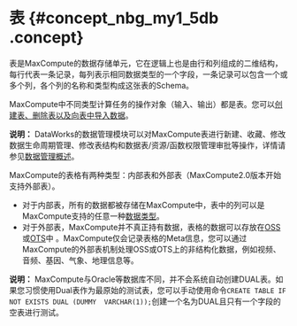 # 表 {#concept_nbg_my1_5db .concept}

表是MaxCompute的数据存储单元，它在逻辑上也是由行和列组成的二维结构，每行代表一条记录，每列表示相同数据类型的一个字段，一条记录可以包含一个或多个列，各个列的名称和类型构成这张表的Schema。

MaxCompute中不同类型计算任务的操作对象（输入、输出）都是表。您可以[创建表、删除表以及向表中导入数据](intl.zh-CN/用户指南/常用命令/表操作.md#)。

**说明：** DataWorks的数据管理模块可以对MaxCompute表进行新建、收藏、修改数据生命周期管理、修改表结构和数据表/资源/函数权限管理审批等操作，详情请参见[数据管理概述](../../../../../intl.zh-CN/使用指南/数据管理/数据管理概述.md#)。

MaxCompute的表格有两种类型：内部表和外部表（MaxCompute2.0版本开始支持外部表）。

-   对于内部表，所有的数据都被存储在MaxCompute中，表中的列可以是MaxCompute支持的任意一种[数据类型](intl.zh-CN/用户指南/基本概念/数据类型.md#)。
-   对于外部表，MaxCompute并不真正持有数据，表格的数据可以存放在[OSS](https://www.alibabacloud.com/product/oss)或[OTS](https://www.alibabacloud.com/product/ots)中 。MaxCompute仅会记录表格的Meta信息，您可以通过MaxCompute的外部表机制处理OSS或OTS上的非结构化数据，例如视频、音频、基因、气象、地理信息等。

**说明：** MaxCompute与Oracle等数据库不同，并不会系统自动创建DUAL表。如果您习惯使用Dual表作为最原始的测试表，您可以手动使用命令`CREATE TABLE IF NOT EXISTS DUAL (DUMMY  VARCHAR(1));`创建一个名为DUAL且只有一个字段的空表进行测试。

